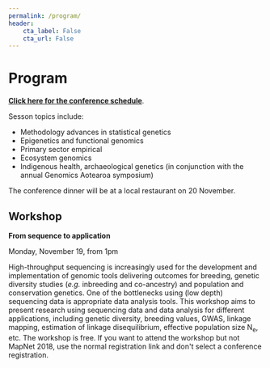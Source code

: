 ```yaml
---
permalink: /program/
header:
    cta_label: False
    cta_url: False
---
```


<span></span>

# Program

[**Click here for the conference schedule**](/assets/schedule.pdf).

Sesson topics include:
- Methodology advances in statistical genetics
- Epigenetics and functional genomics
- Primary sector empirical
- Ecosystem genomics
- Indigenous health, archaeological genetics (in conjunction with the annual Genomics Aotearoa symposium)

The conference dinner will be at a local restaurant on 20 November.

## Workshop

**From sequence to application**

Monday, November 19, from 1pm

High-throughput sequencing is increasingly used for the development and implementation of genomic tools delivering outcomes for breeding, genetic diversity studies (*e.g.* inbreeding and co-ancestry) and population and conservation genetics. One of the bottlenecks using (low depth) sequencing data is appropriate data analysis tools. This workshop aims to present research using sequencing data and data analysis for different applications, including genetic diversity, breeding values, GWAS, linkage mapping, estimation of linkage disequilibrium, effective population size N<sub>e</sub>, etc. The workshop is free. If you want to attend the workshop but not MapNet 2018, use the normal registration link and don't select a conference registration. 
